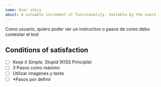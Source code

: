 ```yaml
---
name: User story
about: A valuable increment of functionality, testable by the users
---
```

Como _usuario_, quiero poder ver un instructivo o pasos de como debo contestar 
el test

## Conditions of satisfaction

- [ ] _Keep it Simple, Stupid_ (KISS Principle)
- [ ] 3 Pasos como máximo
- [ ] Utilizar imagenes y texto
- [ ] *Pasos por definir